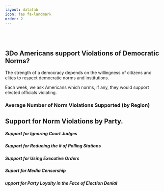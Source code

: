 ```yaml
---
layout: datatab
icon: fas fa-landmark
order: 2
---
```


<script src="{{ site.baseurl }}/assets/js/chartjs-adapter-date-fns.bundle.min.js"></script>

<br>
<br>
<h2><span class="mr-2">3Do Americans support Violations of Democratic Norms?</span><a href="#" class="anchor text-muted"><i class="fas fa-hashtag"></i></a></h2>
<p>The strength of a democracy depends on the willingness of citizens and elites to respect democratic norms and institutions.</p>
<p>Each week, we ask Americans which norms, if any, they would support elected officials violating.</p>
<h3>Average Number of Norm Violations Supported (by Region)</h3>

<div class='row chartrow chart' id='affpol-row-1'>
  <div class='row' id='affpol-map-div'>
    <canvas id='demnorm-map'></canvas>
    <script type="text/javascript" src="{{ site.baseurl }}/assets/js/charts/map.js" data-canvasid="demnorm-map"  data-source="{{ site.baseurl }}/assets/data/demnorm-map.json" data-scaleminlabel = "Less" data-scalemaxlabel = "More"></script>
    </div>
  </div>

<!-- <div class = 'row' id='demnorm-row-2'>
    <div class='row col-6' id='demnorm-lines-div'>
      <canvas id = 'demnorm-lines'></canvas>
      <script type="text/javascript" src="{{ site.baseurl }}/assets/js/charts/demnorm-lines.js" data-canvasid="demnorm-lines"></script>
      <div id="demnorms-legend" style='background-color: red;'></div>
    </div>
    <div class='row col-3'>
      <div id = 'demnormline-btn-div'>
        <div class = 'demnormline-btn-wrap'><button data-index='0' class="demnormline-btn">Ignoring Supreme Court Judges</button></div>
        <div class = 'demnormline-btn-wrap'><button data-index='1' class="demnormline-btn">Reducing the # of Polling Stations</button></div>
        <div class = 'demnormline-btn-wrap'><button data-index='2' class="demnormline-btn">Using Executive Orders</button></div>
        <div class = 'demnormline-btn-wrap'><button data-index='3' class="demnormline-btn">Censorship</button></div>
        <div class = 'demnormline-btn-wrap'><button data-index='4' class="demnormline-btn">Party Loyalty in the Face of Election Denial</button></div>
      </div>
    </div>
</div> -->


<h2><span class="mr-2">Support for Norm Violations by Party.</span><a href="#" class="anchor text-muted"><i class="fas fa-hashtag"></i></a></h2>
<h5>Support for Ignoring Court Judges</h5>
<div class = 'row chartrow chart' id='affpol-row-3'>
  <div id='affpol-time-div'>
    <canvas id = 'demnorm-judges'></canvas>
    <script type="text/javascript" src="{{ site.baseurl }}/assets/js/charts/demnorm-party.js" data-canvasid="demnorm-judges" data-source='{{ site.baseurl }}/assets/data/norms/norm_judges.json'></script>
  </div>
</div>

<h5>Support for Reducing the # of Polling Stations</h5>
<div class = 'row chartrow chart' id='affpol-row-3'>
  <div id='affpol-time-div'>
    <canvas id = 'demnorm-polling'></canvas>
    <script type="text/javascript" src="{{ site.baseurl }}/assets/js/charts/demnorm-party.js" data-canvasid="demnorm-polling" data-source='{{ site.baseurl }}/assets/data/norms/norm_polling.json'></script>
  </div>
</div>

<h5>Support for Using Executive Orders</h5>
<div class = 'row chartrow chart' id='affpol-row-3'>
  <div id='affpol-time-div'>
    <canvas id = 'demnorm-executive'></canvas>
    <script type="text/javascript" src="{{ site.baseurl }}/assets/js/charts/demnorm-party.js" data-canvasid="demnorm-executive" data-source='{{ site.baseurl }}/assets/data/norms/norm_executive.json'></script>
  </div>
</div>

<h5>Suport for Media Censorship</h5>
<div class = 'row chartrow chart' id='affpol-row-3'>
  <div id='affpol-time-div'>
    <canvas id = 'demnorm-censorship'></canvas>
    <script type="text/javascript" src="{{ site.baseurl }}/assets/js/charts/demnorm-party.js" data-canvasid="demnorm-censorship" data-source='{{ site.baseurl }}/assets/data/norms/norm_censorship.json'></script>
  </div>
</div>

<h5>upport for Party Loyalty in the Face of Election Denial</h5>
<div class = 'row chartrow chart' id='affpol-row-3'>
  <div id='affpol-time-div'>
    <canvas id = 'demnorm-loyalty'></canvas>
    <script type="text/javascript" src="{{ site.baseurl }}/assets/js/charts/demnorm-party.js" data-canvasid="demnorm-loyalty" data-source='{{ site.baseurl }}/assets/data/norms/norm_loyalty.json'></script>
  </div>
</div>

